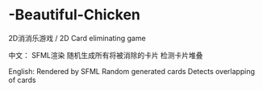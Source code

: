 # -Beautiful-Chicken
2D消消乐游戏 / 2D Card eliminating game

中文：
SFML渲染
随机生成所有将被消除的卡片
检测卡片堆叠


English:
Rendered by SFML
Random generated cards
Detects overlapping of cards
